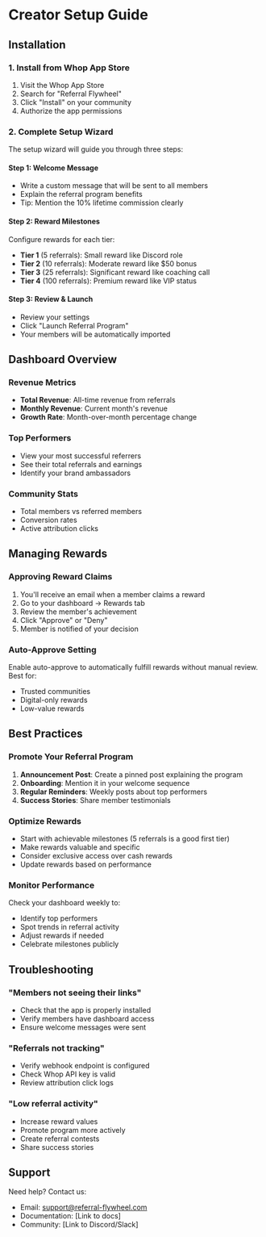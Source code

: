 # Creator Setup Guide

## Installation

### 1. Install from Whop App Store
1. Visit the Whop App Store
2. Search for "Referral Flywheel"
3. Click "Install" on your community
4. Authorize the app permissions

### 2. Complete Setup Wizard
The setup wizard will guide you through three steps:

#### Step 1: Welcome Message
- Write a custom message that will be sent to all members
- Explain the referral program benefits
- Tip: Mention the 10% lifetime commission clearly

#### Step 2: Reward Milestones
Configure rewards for each tier:
- **Tier 1** (5 referrals): Small reward like Discord role
- **Tier 2** (10 referrals): Moderate reward like $50 bonus
- **Tier 3** (25 referrals): Significant reward like coaching call
- **Tier 4** (100 referrals): Premium reward like VIP status

#### Step 3: Review & Launch
- Review your settings
- Click "Launch Referral Program"
- Your members will be automatically imported

## Dashboard Overview

### Revenue Metrics
- **Total Revenue**: All-time revenue from referrals
- **Monthly Revenue**: Current month's revenue
- **Growth Rate**: Month-over-month percentage change

### Top Performers
- View your most successful referrers
- See their total referrals and earnings
- Identify your brand ambassadors

### Community Stats
- Total members vs referred members
- Conversion rates
- Active attribution clicks

## Managing Rewards

### Approving Reward Claims
1. You'll receive an email when a member claims a reward
2. Go to your dashboard → Rewards tab
3. Review the member's achievement
4. Click "Approve" or "Deny"
5. Member is notified of your decision

### Auto-Approve Setting
Enable auto-approve to automatically fulfill rewards without manual review. Best for:
- Trusted communities
- Digital-only rewards
- Low-value rewards

## Best Practices

### Promote Your Referral Program
1. **Announcement Post**: Create a pinned post explaining the program
2. **Onboarding**: Mention it in your welcome sequence
3. **Regular Reminders**: Weekly posts about top performers
4. **Success Stories**: Share member testimonials

### Optimize Rewards
- Start with achievable milestones (5 referrals is a good first tier)
- Make rewards valuable and specific
- Consider exclusive access over cash rewards
- Update rewards based on performance

### Monitor Performance
Check your dashboard weekly to:
- Identify top performers
- Spot trends in referral activity
- Adjust rewards if needed
- Celebrate milestones publicly

## Troubleshooting

### "Members not seeing their links"
- Check that the app is properly installed
- Verify members have dashboard access
- Ensure welcome messages were sent

### "Referrals not tracking"
- Verify webhook endpoint is configured
- Check Whop API key is valid
- Review attribution click logs

### "Low referral activity"
- Increase reward values
- Promote program more actively
- Create referral contests
- Share success stories

## Support

Need help? Contact us:
- Email: support@referral-flywheel.com
- Documentation: [Link to docs]
- Community: [Link to Discord/Slack]
